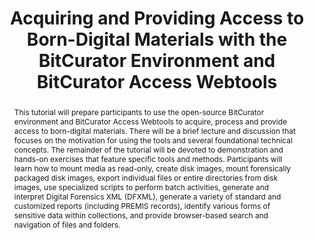 ---
abstract: This tutorial will prepare participants to use the open-source BitCurator
  environment and BitCurator Access Webtools to acquire, process and provide access
  to born-digital materials. There will be a brief lecture and discussion that focuses
  on the motivation for using the tools and several foundational technical concepts.
  The remainder of the tutorial will be devoted to demonstration and hands-on exercises
  that feature specific tools and methods. Participants will learn how to mount media
  as read-only, create disk images, mount forensically packaged disk images, export
  individual files or entire directories from disk images, use specialized scripts
  to perform batch activities, generate and interpret Digital Forensics XML (DFXML),
  generate a variety of standard and customized reports (including PREMIS records),
  identify various forms of sensitive data within collections, and provide browser-based
  search and navigation of files and folders.
creators:
- Christopher A. Lee
date: null
document_url: https://services.phaidra.univie.ac.at/api/object/o:502834/download
grand_parent: iPRES
institutions: []
keywords: []
landing_page_url: https://phaidra.univie.ac.at/o:502834
language: eng
layout: publication
license: CC BY-NC-SA 3.0 AT
notes_url: null
parent: iPRES 2016
publication_type: tutorial
size: 428621
slides_url: null
source_name: iPRES
stream_url: null
title: Acquiring and Providing Access to Born-Digital Materials with the BitCurator
  Environment and BitCurator Access Webtools
year: 2016
---